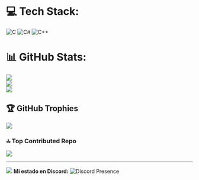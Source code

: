 
# 💻 Tech Stack:
![C](https://img.shields.io/badge/c-%2300599C.svg?style=for-the-badge&logo=c&logoColor=white) ![C#](https://img.shields.io/badge/c%23-%23239120.svg?style=for-the-badge&logo=csharp&logoColor=white) ![C++](https://img.shields.io/badge/c++-%2300599C.svg?style=for-the-badge&logo=c%2B%2B&logoColor=white)
# 📊 GitHub Stats:
![](https://github-readme-stats.vercel.app/api?username=Escarabajoz&theme=dark&hide_border=false&include_all_commits=true&count_private=true)<br/>
![](https://nirzak-streak-stats.vercel.app/?user=Escarabajoz&theme=dark&hide_border=false)<br/>
![](https://github-readme-stats.vercel.app/api/top-langs/?username=Escarabajoz&theme=dark&hide_border=false&include_all_commits=true&count_private=true&layout=compact)

## 🏆 GitHub Trophies
![](https://github-profile-trophy.vercel.app/?username=Escarabajoz&theme=radical&no-frame=false&no-bg=true&margin-w=4)

### 🔝 Top Contributed Repo
![](https://github-contributor-stats.vercel.app/api?username=Escarabajoz&limit=5&theme=dark&combine_all_yearly_contributions=true)

---
[![](https://visitcount.itsvg.in/api?id=Escarabajoz&icon=0&color=0)](https://visitcount.itsvg.in)
**Mi estado en Discord:** ![Discord Presence](https://lanyard.cnrad.dev/api/984475795743453195)




<!-- Proudly created with GPRM ( https://gprm.itsvg.in ) -->
